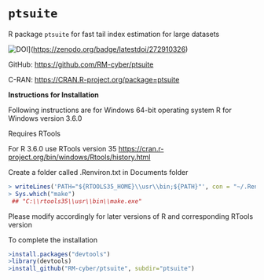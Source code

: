 # `ptsuite`

R package `ptsuite` for fast tail index estimation for large datasets

![DOI](https://zenodo.org/badge/272910326.svg)](https://zenodo.org/badge/latestdoi/272910326)

GitHub: https://github.com/RM-cyber/ptsuite

C-RAN: https://CRAN.R-project.org/package=ptsuite 

**Instructions for Installation**

Following instructions are for Windows 64-bit operating system R for Windows version 3.6.0 

Requires RTools 

For R 3.6.0 use RTools version 35 https://cran.r-project.org/bin/windows/Rtools/history.html

Create a folder called .Renviron.txt in Documents folder  

```r
> writeLines('PATH="${RTOOLS35_HOME}\\usr\\bin;${PATH}"', con = "~/.Renviron")
> Sys.which("make")
 ## "C:\\rtools35\\usr\\bin\\make.exe"
```
Please modify accordingly for later versions of R and corresponding RTools version

To complete the installation
```r
>install.packages("devtools")
>library(devtools)
>install_github("RM-cyber/ptsuite", subdir="ptsuite")
```
